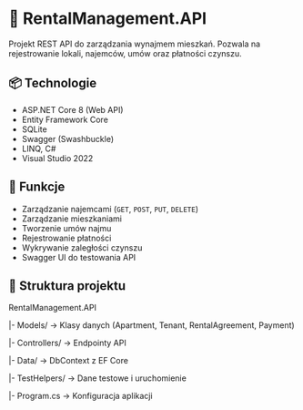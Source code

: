# 🏢 RentalManagement.API

Projekt REST API do zarządzania wynajmem mieszkań. Pozwala na rejestrowanie lokali, najemców, umów oraz płatności czynszu.

## 📦 Technologie

- ASP.NET Core 8 (Web API)
- Entity Framework Core
- SQLite
- Swagger (Swashbuckle)
- LINQ, C#
- Visual Studio 2022

## 🚀 Funkcje

- Zarządzanie najemcami (`GET`, `POST`, `PUT`, `DELETE`)
- Zarządzanie mieszkaniami
- Tworzenie umów najmu
- Rejestrowanie płatności
- Wykrywanie zaległości czynszu
- Swagger UI do testowania API

## 🧩 Struktura projektu

RentalManagement.API

|- Models/ → Klasy danych (Apartment, Tenant, RentalAgreement, Payment)

|- Controllers/ → Endpointy API

|- Data/ → DbContext z EF Core

|- TestHelpers/ → Dane testowe i uruchomienie

|- Program.cs → Konfiguracja aplikacji

